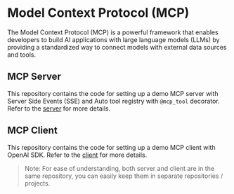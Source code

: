 # Model Context Protocol (MCP)

The Model Context Protocol (MCP) is a powerful framework that enables developers to build AI applications with large language models (LLMs) by providing a standardized way to connect models with external data sources and tools.

## MCP Server

This repository contains the code for setting up a demo MCP server with Server Side Events (SSE) and Auto tool registry with `@mcp_tool` decorator. Refer to the [server](server/README.md) for more details.

## MCP Client

This repository contains the code for setting up a demo MCP client with OpenAI SDK. Refer to the [client](client/README.md) for more details.

> Note: For ease of understanding, both server and client are in the same repository, you can easily keep them in separate repositories / projects.
